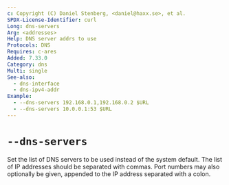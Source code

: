 ```yaml
---
c: Copyright (C) Daniel Stenberg, <daniel@haxx.se>, et al.
SPDX-License-Identifier: curl
Long: dns-servers
Arg: <addresses>
Help: DNS server addrs to use
Protocols: DNS
Requires: c-ares
Added: 7.33.0
Category: dns
Multi: single
See-also:
  - dns-interface
  - dns-ipv4-addr
Example:
  - --dns-servers 192.168.0.1,192.168.0.2 $URL
  - --dns-servers 10.0.0.1:53 $URL
---
```


# `--dns-servers`

Set the list of DNS servers to be used instead of the system default. The list
of IP addresses should be separated with commas. Port numbers may also
optionally be given, appended to the IP address separated with a colon.
